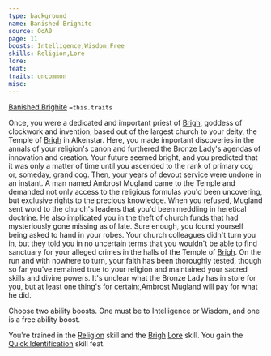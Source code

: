 ```yaml
---
type: background
name: Banished Brighite 
source: OoA0
page: 11
boosts: Intelligence,Wisdom,Free
skills: Religion,Lore
lore: 
feat: 
traits: uncommon
misc: 
---
```


[Banished Brighite](###%20Banished%20Brighite)
`=this.traits`


Once, you were a dedicated and important priest of [Brigh](Brigh), goddess of clockwork and invention, based out of the largest church to your deity, the Temple of [Brigh](Brigh) in Alkenstar. Here, you made important discoveries in the annals of your religion's canon and furthered the Bronze Lady's agendas of innovation and creation. Your future seemed bright, and you predicted that it was only a matter of time until you ascended to the rank of primary cog or, someday, grand cog. Then, your years of devout service were undone in an instant. A man named Ambrost Mugland came to the Temple and demanded not only access to the religious formulas you'd been uncovering, but exclusive rights to the precious knowledge. When you refused, Mugland sent word to the church's leaders that you'd been meddling in heretical doctrine. He also implicated you in the theft of church funds that had mysteriously gone missing as of late. Sure enough, you found yourself being asked to hand in your robes. Your church colleagues didn't turn you in, but they told you in no uncertain terms that you wouldn't be able to find sanctuary for your alleged crimes in the halls of the Temple of [Brigh](Brigh). On the run and with nowhere to turn, your faith has been thoroughly tested, though so far you've remained true to your religion and maintained your sacred skills and divine powers. It's unclear what the Bronze Lady has in store for you, but at least one thing's for certain:,Ambrost Mugland will pay for what he did.

Choose two ability boosts. One must be to Intelligence or Wisdom, and one is a free ability boost.

You're trained in the [Religion](Religion) skill and the [Brigh](Brigh) [Lore](Lore) skill. You gain the [Quick Identification](Quick%20Identification) skill feat.

